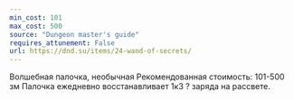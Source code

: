 ```yaml
---
min_cost: 101
max_cost: 500
source: "Dungeon master's guide"
requires_attunement: False
url: https://dnd.su/items/24-wand-of-secrets/
---
```


Волшебная палочка, необычная
Рекомендованная стоимость: 101-500 зм
Палочка ежедневно восстанавливает 1к3 ? заряда на рассвете.